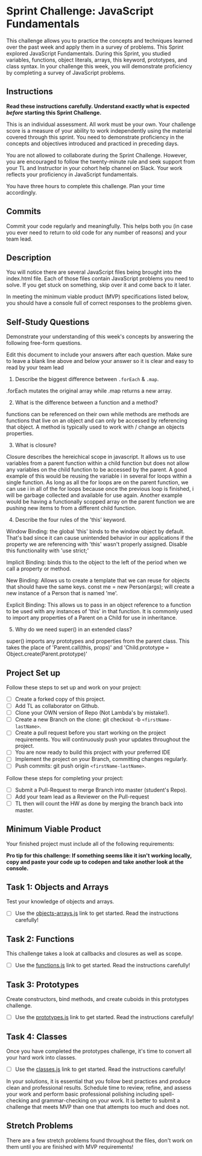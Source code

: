 # Sprint Challenge: JavaScript Fundamentals

This challenge allows you to practice the concepts and techniques learned over the past week and apply them in a survey of problems. This Sprint explored JavaScript Fundamentals. During this Sprint, you studied variables, functions, object literals, arrays, this keyword, prototypes, and class syntax. In your challenge this week, you will demonstrate proficiency by completing a survey of JavaScript problems.

## Instructions

**Read these instructions carefully. Understand exactly what is expected _before_ starting this Sprint Challenge.**

This is an individual assessment. All work must be your own. Your challenge score is a measure of your ability to work independently using the material covered through this sprint. You need to demonstrate proficiency in the concepts and objectives introduced and practiced in preceding days.

You are not allowed to collaborate during the Sprint Challenge. However, you are encouraged to follow the twenty-minute rule and seek support from your TL and Instructor in your cohort help channel on Slack. Your work reflects your proficiency in JavaScript fundamentals.

You have three hours to complete this challenge. Plan your time accordingly.

## Commits

Commit your code regularly and meaningfully. This helps both you (in case you ever need to return to old code for any number of reasons) and your team lead.

## Description

You will notice there are several JavaScript files being brought into the index.html file. Each of those files contain JavaScript problems you need to solve. If you get stuck on something, skip over it and come back to it later.

In meeting the minimum viable product (MVP) specifications listed below, you should have a console full of correct responses to the problems given.

## Self-Study Questions

Demonstrate your understanding of this week's concepts by answering the following free-form questions.

Edit this document to include your answers after each question. Make sure to leave a blank line above and below your answer so it is clear and easy to read by your team lead

1. Describe the biggest difference between `.forEach` & `.map`.

.forEach mutates the original array while .map returns a new array.

2. What is the difference between a function and a method?

functions can be referenced on their own while methods are methods are
functions that live on an object and can only be accessed by referencing that
object. A method is typically used to work with / change an objects properties.

3. What is closure?

Closure describes the hereichical scope in javascript. It allows us to use
variables from a parent function within a child function but does not allow any
variables on the child function to be accessed by the parent. A good example of
this would be reusing the variable i in several for loops within a single
function. As long as all the for loops are on the parent function, we can use i
in all of the for loops because once the previous loop is finished, i will be
garbage collected and available for use again. Another example would be having a
functionally scopped array on the parent function we are pushing new items to
from a different child function.

4. Describe the four rules of the 'this' keyword.

Window Binding: the global 'this' binds to the window object by default. That's
bad since it can cause unintended behavior in our applications if the property
we are referencing with 'this' wasn't properly assigned. Disable this
functionality with 'use strict;'

Implicit Binding: binds this to the object to the left of the period when we
call a property or method.

New Binding: Allows us to create a template that we can reuse for objects that
should have the same keys. const me = new Person(args); will create a new
instance of a Person that is named 'me'.

Explicit Binding: This allows us to pass in an object reference to a function to
be used with any instances of 'this' in that function. It is commonly used to
import any properties of a Parent on a Child for use in inheritance.

5. Why do we need super() in an extended class?

super() imports any prototypes and properties from the parent class. This takes
the place of 'Parent.call(this, props)' and 'Child.prototype = Object.create(Parent.prototype)'

## Project Set up

Follow these steps to set up and work on your project:

- [ ] Create a forked copy of this project.
- [ ] Add TL as collaborator on Github.
- [ ] Clone your OWN version of Repo (Not Lambda's by mistake!).
- [ ] Create a new Branch on the clone: git checkout -b `<firstName-lastName>`.
- [ ] Create a pull request before you start working on the project requirements. You will continuously push your updates throughout the project.
- [ ] You are now ready to build this project with your preferred IDE
- [ ] Implement the project on your Branch, committing changes regularly.
- [ ] Push commits: git push origin `<firstName-lastName>`.

Follow these steps for completing your project:

- [ ] Submit a Pull-Request to merge <firstName-lastName> Branch into master (student's Repo).
- [ ] Add your team lead as a Reviewer on the Pull-request
- [ ] TL then will count the HW as done by merging the branch back into master.

## Minimum Viable Product

Your finished project must include all of the following requirements:

**Pro tip for this challenge: If something seems like it isn't working locally, copy and paste your code up to codepen and take another look at the console.**

## Task 1: Objects and Arrays

Test your knowledge of objects and arrays.

- [ ] Use the [objects-arrays.js](challenges/objects-arrays.js) link to get started. Read the instructions carefully!

## Task 2: Functions

This challenge takes a look at callbacks and closures as well as scope.

- [ ] Use the [functions.js](challenges/functions.js) link to get started. Read the instructions carefully!

## Task 3: Prototypes

Create constructors, bind methods, and create cuboids in this prototypes challenge.

- [ ] Use the [prototypes.js](challenges/prototypes.js) link to get started. Read the instructions carefully!

## Task 4: Classes

Once you have completed the prototypes challenge, it's time to convert all your hard work into classes.

- [ ] Use the [classes.js](challenges/classes.js) link to get started. Read the instructions carefully!

In your solutions, it is essential that you follow best practices and produce clean and professional results. Schedule time to review, refine, and assess your work and perform basic professional polishing including spell-checking and grammar-checking on your work. It is better to submit a challenge that meets MVP than one that attempts too much and does not.

## Stretch Problems

There are a few stretch problems found throughout the files, don't work on them until you are finished with MVP requirements!
